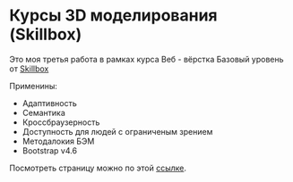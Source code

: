 # Курсы 3D моделирования (Skillbox)

Это моя третья работа в рамках курса Веб - вëрстка Базовый уровень от <a href="https://skillbox.ru">Skillbox</a>

Применины:

<ul>
  <li>Адаптивность</li>
  <li>Семантика</li>
  <li>Кроссбраузерность</li>
  <li>Доступность для людей с ограниченым зрением</li>
  <li>Методалокия БЭМ</li>
  <li>Bootstrap v4.6</li>
</ul>

Посмотреть страницу можно по этой <a href="https://alexlekomtsev.github.io/courses/">ссылке</a>.
